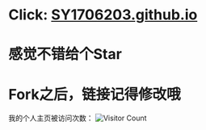 # Click: [SY1706203.github.io](https://SY1706203.github.io/)

# 感觉不错给个Star

# Fork之后，链接记得修改哦

我的个人主页被访问次数：
![Visitor Count](https://profile-counter.glitch.me/SY1706203/count.svg)
